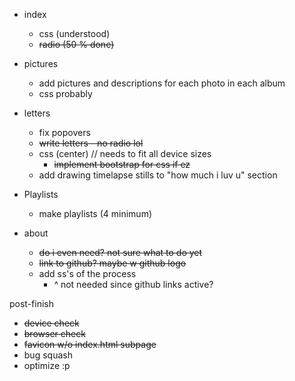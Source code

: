 * index
  * css (understood)
  * ~~radio (50 % done)~~

* pictures
  * add pictures and descriptions for each photo in each album
  * css probably

* letters
  * fix popovers
  * ~~write letters - no radio lol~~
  * css (center) // needs to fit all device sizes
    * ~~implement bootstrap for css if ez~~  
  * add drawing timelapse stills to "how much i luv u" section

* Playlists
  * make playlists (4 minimum)

* about
  * ~~do i even need? not sure what to do yet~~
  *  ~~link to github? maybe w github logo~~
  * add ss's of the process
    * ^ not needed since github links active?

post-finish

- ~~device check~~
- ~~browser check~~
- ~~favicon w/o index.html subpage~~
- bug squash
- optimize :p
